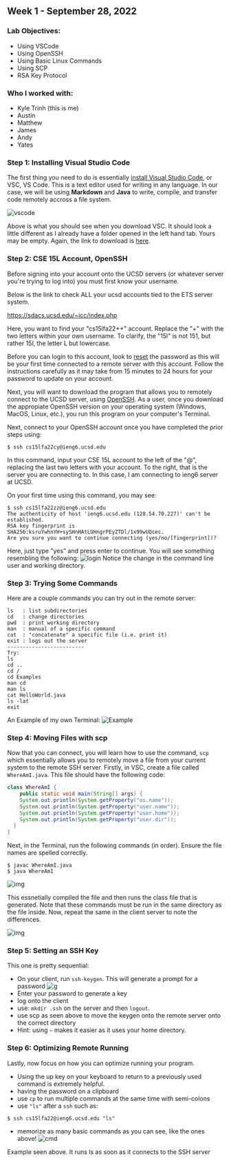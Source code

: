 ## Week 1 - September 28, 2022

### Lab Objectives:
- Using VSCode
- Using OpenSSH
- Using Basic Linux Commands
- Using SCP
- RSA Key Protocol

### Who I worked with:
- Kyle Trinh (this is me)
- Austin
- Matthew
- James
- Andy
- Yates

### Step 1: Installing Visual Studio Code

The first thing you need to do is essentially [install Visual Studio Code](https://code.visualstudio.com/), or VSC, VS Code. This is a text editor used for writing in any language. In our case, we will be using **Markdown** and **Java** to write, compile, and transfer code remotely accross a file system. 

![vscode](install-vscode.jpg.png)

Above is what you should see when you download VSC. It should look a little different as I already have a folder opened in the left hand tab. Yours may be empty. Again, the link to download is [here](https://code.visualstudio.com/).

### Step 2: CSE 15L Account, OpenSSH

Before signing into your account onto the UCSD servers (or whatever server you're trying to log into) you must first know your username.

Below is the link to check ALL your ucsd accounts tied to the ETS server system. 

https://sdacs.ucsd.edu/~icc/index.php 

Here, you want to find your "cs15lfa22++" account. Replace the "+" with the two letters within your own username. To clarify, the "15l" is not $151$, but rather $15l$, the letter L but lowercase. 

Before you can login to this account, look to [reset](https://sdacs.ucsd.edu/~icc/index.php) the password as this will be your first time connected to a remote server with this account. Follow the instructions carefully as it may take from 15 minutes to 24 hours for your password to update on your account.

Next, you will want to download the program that allows you to remotely connect to the UCSD server, using [OpenSSH](https://learn.microsoft.com/en-us/windows-server/administration/openssh/openssh_install_firstuse?tabs=gui). As a user, once you download the appropiate OpenSSH version on your operating system (Windows, MacOS, Linux, etc.), you run this program on your computer's Terminal.

Next, connect to your OpenSSH account once you have completed the prior steps using:
```
$ ssh cs15lfa22cy@ieng6.ucsd.edu
```
In this command, input your CSE 15L account to the left of the "@", replacing the last two letters with your account. To the right, that is the server you are connecting to. In this case, I am connecting to ieng6 server at UCSD.

On your first time using this command, you may see:
```
$ ssh cs15lfa22zz@ieng6.ucsd.edu
The authenticity of host 'ieng6.ucsd.edu (128.54.70.227)' can't be established.
RSA key fingerprint is SHA256:ksruYwhnYH+sySHnHAtLUHngrPEyZTDl/1x99wUQcec.
Are you sure you want to continue connecting (yes/no/[fingerprint])? 
```
Here, just type "yes" and press enter to continue. You will see something resembling the following:
![login](login-to-ssh.png)
Notice the change in the command line user and working directory.

### Step 3: Trying Some Commands
Here are a couple commands you can try out in the remote server:
```
ls   : list subdirectories
cd   : change directories
pwd  : print working directory
man  : manual of a specific command
cat  : "concatenate" a specific file (i.e. print it)
exit : logs out the server
-------------------------
Try:
ls
cd ..
cd /
cd Examples
man cd
man ls
cat HelloWorld.java
ls -lat
exit
```

An Example of my own Terminal: 
![Example](running-some-commands.png)

### Step 4: Moving Files with scp
Now that you can connect, you will learn how to use the command, ```scp``` which essentially allows you to remotely move a file from your current system to the remote SSH server. Firstly, in VSC, create a file called ```WhereAmI.java```. This file should have the following code:
```java
class WhereAmI {
    public static void main(String[] args) {
    System.out.println(System.getProperty("os.name"));
    System.out.println(System.getProperty("user.name"));
    System.out.println(System.getProperty("user.home"));
    System.out.println(System.getProperty("user.dir"));
  }
}
```
Next, in the Terminal, run the following commands (in order). Ensure the file names are spelled correctly.

```
$ javac WhereAmI.java
$ java WhereAmI
```
![img](server-ssh-java.png)

This essnetially compiled the file and then runs the class file that is generated. Note that these commands must be run in the same directory as the file inside. Now, repeat the same in  the client server to note the differences.

![img](client-ssh-java.png)

### Step 5: Setting an SSH Key
This one is pretty sequential:
- On your client, run ```ssh-keygen```. This will generate a prompt for a password
![g](ssh-keys-gen.png)
- Enter your password to generate a key
- log onto the client
- use: ```mkdir .ssh``` on the server and then ```logout```.
- use scp as seen above to move the keygen onto the remote server onto the correct directory
- Hint: using ```~``` makes it easier as it uses your home directory.

### Step 6: Optimizing Remote Running
Lastly, now focus on how you can optimize running your program.
- Using the up key on your keyboard to return to a previously used command is extremely helpful.
- having the password on a clipboard 
- use `cp` to run multiple commands at the same time with semi-colons
- use `"ls"` after a `ssh` such as:
```
$ ssh cs15lfa22@ieng6.ucsd.edu "ls"
```
- memorize as many basic commands as you can see, like the ones above!
![cmd](run-extra-cmds.png) 

Example seen above. It runs ls as soon as it connects to the SSH server